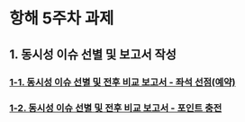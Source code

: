 # 항해 5주차 과제


## 1. 동시성 이슈 선별 및 보고서 작성
### [1-1. 동시성 이슈 선별 및 전후 비교 보고서 - 좌석 선점(예약)](https://www.notion.so/teamsparta/5-1dd2dc3ef51480c4b8f6cbd5b9e2dbb7#f2606eca148d48029a4a0d8399e7a54f)
### [1-2. 동시성 이슈 선별 및 전후 비교 보고서 - 포인트 충전](https://www.notion.so/teamsparta/5-1dd2dc3ef514809282ecc7b2738d603a#1dd2dc3ef5148089a221d6ac6552da44)

